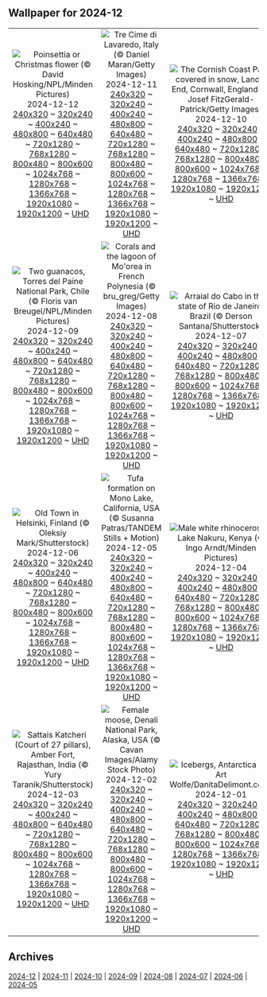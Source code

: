 ## Wallpaper for 2024-12
|      |      |      |
| :----: | :----: | :----: |
|![Poinsettia or Christmas flower (© David Hosking/NPL/Minden Pictures)](https://www.bing.com/th?id=OHR.WildPoinsettia_ROW6783308309_320x240.jpg)<br />2024-12-12<br />[240x320](https://www.bing.com/th?id=OHR.WildPoinsettia_ROW6783308309_240x320.jpg) ~ [320x240](https://www.bing.com/th?id=OHR.WildPoinsettia_ROW6783308309_320x240.jpg) ~ [400x240](https://www.bing.com/th?id=OHR.WildPoinsettia_ROW6783308309_400x240.jpg) ~ [480x800](https://www.bing.com/th?id=OHR.WildPoinsettia_ROW6783308309_480x800.jpg) ~ [640x480](https://www.bing.com/th?id=OHR.WildPoinsettia_ROW6783308309_640x480.jpg) ~ [720x1280](https://www.bing.com/th?id=OHR.WildPoinsettia_ROW6783308309_720x1280.jpg) ~ [768x1280](https://www.bing.com/th?id=OHR.WildPoinsettia_ROW6783308309_768x1280.jpg) ~ [800x480](https://www.bing.com/th?id=OHR.WildPoinsettia_ROW6783308309_800x480.jpg) ~ [800x600](https://www.bing.com/th?id=OHR.WildPoinsettia_ROW6783308309_800x600.jpg) ~ [1024x768](https://www.bing.com/th?id=OHR.WildPoinsettia_ROW6783308309_1024x768.jpg) ~ [1280x768](https://www.bing.com/th?id=OHR.WildPoinsettia_ROW6783308309_1280x768.jpg) ~ [1366x768](https://www.bing.com/th?id=OHR.WildPoinsettia_ROW6783308309_1366x768.jpg) ~ [1920x1080](https://www.bing.com/th?id=OHR.WildPoinsettia_ROW6783308309_1920x1080.jpg) ~ [1920x1200](https://www.bing.com/th?id=OHR.WildPoinsettia_ROW6783308309_1920x1200.jpg) ~ [UHD](https://www.bing.com/th?id=OHR.WildPoinsettia_ROW6783308309_UHD.jpg)|![Tre Cime di Lavaredo, Italy (© Daniel Maran/Getty Images)](https://www.bing.com/th?id=OHR.DolomitesSky_ROW6574321167_320x240.jpg)<br />2024-12-11<br />[240x320](https://www.bing.com/th?id=OHR.DolomitesSky_ROW6574321167_240x320.jpg) ~ [320x240](https://www.bing.com/th?id=OHR.DolomitesSky_ROW6574321167_320x240.jpg) ~ [400x240](https://www.bing.com/th?id=OHR.DolomitesSky_ROW6574321167_400x240.jpg) ~ [480x800](https://www.bing.com/th?id=OHR.DolomitesSky_ROW6574321167_480x800.jpg) ~ [640x480](https://www.bing.com/th?id=OHR.DolomitesSky_ROW6574321167_640x480.jpg) ~ [720x1280](https://www.bing.com/th?id=OHR.DolomitesSky_ROW6574321167_720x1280.jpg) ~ [768x1280](https://www.bing.com/th?id=OHR.DolomitesSky_ROW6574321167_768x1280.jpg) ~ [800x480](https://www.bing.com/th?id=OHR.DolomitesSky_ROW6574321167_800x480.jpg) ~ [800x600](https://www.bing.com/th?id=OHR.DolomitesSky_ROW6574321167_800x600.jpg) ~ [1024x768](https://www.bing.com/th?id=OHR.DolomitesSky_ROW6574321167_1024x768.jpg) ~ [1280x768](https://www.bing.com/th?id=OHR.DolomitesSky_ROW6574321167_1280x768.jpg) ~ [1366x768](https://www.bing.com/th?id=OHR.DolomitesSky_ROW6574321167_1366x768.jpg) ~ [1920x1080](https://www.bing.com/th?id=OHR.DolomitesSky_ROW6574321167_1920x1080.jpg) ~ [1920x1200](https://www.bing.com/th?id=OHR.DolomitesSky_ROW6574321167_1920x1200.jpg) ~ [UHD](https://www.bing.com/th?id=OHR.DolomitesSky_ROW6574321167_UHD.jpg)|![The Cornish Coast Path covered in snow, Land's End, Cornwall, England (© Josef FitzGerald-Patrick/Getty Images)](https://www.bing.com/th?id=OHR.CornwallSnow_ROW6471465863_320x240.jpg)<br />2024-12-10<br />[240x320](https://www.bing.com/th?id=OHR.CornwallSnow_ROW6471465863_240x320.jpg) ~ [320x240](https://www.bing.com/th?id=OHR.CornwallSnow_ROW6471465863_320x240.jpg) ~ [400x240](https://www.bing.com/th?id=OHR.CornwallSnow_ROW6471465863_400x240.jpg) ~ [480x800](https://www.bing.com/th?id=OHR.CornwallSnow_ROW6471465863_480x800.jpg) ~ [640x480](https://www.bing.com/th?id=OHR.CornwallSnow_ROW6471465863_640x480.jpg) ~ [720x1280](https://www.bing.com/th?id=OHR.CornwallSnow_ROW6471465863_720x1280.jpg) ~ [768x1280](https://www.bing.com/th?id=OHR.CornwallSnow_ROW6471465863_768x1280.jpg) ~ [800x480](https://www.bing.com/th?id=OHR.CornwallSnow_ROW6471465863_800x480.jpg) ~ [800x600](https://www.bing.com/th?id=OHR.CornwallSnow_ROW6471465863_800x600.jpg) ~ [1024x768](https://www.bing.com/th?id=OHR.CornwallSnow_ROW6471465863_1024x768.jpg) ~ [1280x768](https://www.bing.com/th?id=OHR.CornwallSnow_ROW6471465863_1280x768.jpg) ~ [1366x768](https://www.bing.com/th?id=OHR.CornwallSnow_ROW6471465863_1366x768.jpg) ~ [1920x1080](https://www.bing.com/th?id=OHR.CornwallSnow_ROW6471465863_1920x1080.jpg) ~ [1920x1200](https://www.bing.com/th?id=OHR.CornwallSnow_ROW6471465863_1920x1200.jpg) ~ [UHD](https://www.bing.com/th?id=OHR.CornwallSnow_ROW6471465863_UHD.jpg)|
|![Two guanacos, Torres del Paine National Park, Chile (© Floris van Breugel/NPL/Minden Pictures)](https://www.bing.com/th?id=OHR.GuanacosChile_ROW6351904900_320x240.jpg)<br />2024-12-09<br />[240x320](https://www.bing.com/th?id=OHR.GuanacosChile_ROW6351904900_240x320.jpg) ~ [320x240](https://www.bing.com/th?id=OHR.GuanacosChile_ROW6351904900_320x240.jpg) ~ [400x240](https://www.bing.com/th?id=OHR.GuanacosChile_ROW6351904900_400x240.jpg) ~ [480x800](https://www.bing.com/th?id=OHR.GuanacosChile_ROW6351904900_480x800.jpg) ~ [640x480](https://www.bing.com/th?id=OHR.GuanacosChile_ROW6351904900_640x480.jpg) ~ [720x1280](https://www.bing.com/th?id=OHR.GuanacosChile_ROW6351904900_720x1280.jpg) ~ [768x1280](https://www.bing.com/th?id=OHR.GuanacosChile_ROW6351904900_768x1280.jpg) ~ [800x480](https://www.bing.com/th?id=OHR.GuanacosChile_ROW6351904900_800x480.jpg) ~ [800x600](https://www.bing.com/th?id=OHR.GuanacosChile_ROW6351904900_800x600.jpg) ~ [1024x768](https://www.bing.com/th?id=OHR.GuanacosChile_ROW6351904900_1024x768.jpg) ~ [1280x768](https://www.bing.com/th?id=OHR.GuanacosChile_ROW6351904900_1280x768.jpg) ~ [1366x768](https://www.bing.com/th?id=OHR.GuanacosChile_ROW6351904900_1366x768.jpg) ~ [1920x1080](https://www.bing.com/th?id=OHR.GuanacosChile_ROW6351904900_1920x1080.jpg) ~ [1920x1200](https://www.bing.com/th?id=OHR.GuanacosChile_ROW6351904900_1920x1200.jpg) ~ [UHD](https://www.bing.com/th?id=OHR.GuanacosChile_ROW6351904900_UHD.jpg)|![Corals and the lagoon of Mo'orea in French Polynesia (© bru_greg/Getty Images)](https://www.bing.com/th?id=OHR.Moorea_ROW6093414822_320x240.jpg)<br />2024-12-08<br />[240x320](https://www.bing.com/th?id=OHR.Moorea_ROW6093414822_240x320.jpg) ~ [320x240](https://www.bing.com/th?id=OHR.Moorea_ROW6093414822_320x240.jpg) ~ [400x240](https://www.bing.com/th?id=OHR.Moorea_ROW6093414822_400x240.jpg) ~ [480x800](https://www.bing.com/th?id=OHR.Moorea_ROW6093414822_480x800.jpg) ~ [640x480](https://www.bing.com/th?id=OHR.Moorea_ROW6093414822_640x480.jpg) ~ [720x1280](https://www.bing.com/th?id=OHR.Moorea_ROW6093414822_720x1280.jpg) ~ [768x1280](https://www.bing.com/th?id=OHR.Moorea_ROW6093414822_768x1280.jpg) ~ [800x480](https://www.bing.com/th?id=OHR.Moorea_ROW6093414822_800x480.jpg) ~ [800x600](https://www.bing.com/th?id=OHR.Moorea_ROW6093414822_800x600.jpg) ~ [1024x768](https://www.bing.com/th?id=OHR.Moorea_ROW6093414822_1024x768.jpg) ~ [1280x768](https://www.bing.com/th?id=OHR.Moorea_ROW6093414822_1280x768.jpg) ~ [1366x768](https://www.bing.com/th?id=OHR.Moorea_ROW6093414822_1366x768.jpg) ~ [1920x1080](https://www.bing.com/th?id=OHR.Moorea_ROW6093414822_1920x1080.jpg) ~ [1920x1200](https://www.bing.com/th?id=OHR.Moorea_ROW6093414822_1920x1200.jpg) ~ [UHD](https://www.bing.com/th?id=OHR.Moorea_ROW6093414822_UHD.jpg)|![Arraial do Cabo in the state of Rio de Janeiro, Brazil (© Derson Santana/Shutterstock)](https://www.bing.com/th?id=OHR.ArraialdoCabo_ROW7181598769_320x240.jpg)<br />2024-12-07<br />[240x320](https://www.bing.com/th?id=OHR.ArraialdoCabo_ROW7181598769_240x320.jpg) ~ [320x240](https://www.bing.com/th?id=OHR.ArraialdoCabo_ROW7181598769_320x240.jpg) ~ [400x240](https://www.bing.com/th?id=OHR.ArraialdoCabo_ROW7181598769_400x240.jpg) ~ [480x800](https://www.bing.com/th?id=OHR.ArraialdoCabo_ROW7181598769_480x800.jpg) ~ [640x480](https://www.bing.com/th?id=OHR.ArraialdoCabo_ROW7181598769_640x480.jpg) ~ [720x1280](https://www.bing.com/th?id=OHR.ArraialdoCabo_ROW7181598769_720x1280.jpg) ~ [768x1280](https://www.bing.com/th?id=OHR.ArraialdoCabo_ROW7181598769_768x1280.jpg) ~ [800x480](https://www.bing.com/th?id=OHR.ArraialdoCabo_ROW7181598769_800x480.jpg) ~ [800x600](https://www.bing.com/th?id=OHR.ArraialdoCabo_ROW7181598769_800x600.jpg) ~ [1024x768](https://www.bing.com/th?id=OHR.ArraialdoCabo_ROW7181598769_1024x768.jpg) ~ [1280x768](https://www.bing.com/th?id=OHR.ArraialdoCabo_ROW7181598769_1280x768.jpg) ~ [1366x768](https://www.bing.com/th?id=OHR.ArraialdoCabo_ROW7181598769_1366x768.jpg) ~ [1920x1080](https://www.bing.com/th?id=OHR.ArraialdoCabo_ROW7181598769_1920x1080.jpg) ~ [1920x1200](https://www.bing.com/th?id=OHR.ArraialdoCabo_ROW7181598769_1920x1200.jpg) ~ [UHD](https://www.bing.com/th?id=OHR.ArraialdoCabo_ROW7181598769_UHD.jpg)|
|![Old Town in Helsinki, Finland (© Oleksiy Mark/Shutterstock)](https://www.bing.com/th?id=OHR.HelsinkiDusk_ROW5851944825_320x240.jpg)<br />2024-12-06<br />[240x320](https://www.bing.com/th?id=OHR.HelsinkiDusk_ROW5851944825_240x320.jpg) ~ [320x240](https://www.bing.com/th?id=OHR.HelsinkiDusk_ROW5851944825_320x240.jpg) ~ [400x240](https://www.bing.com/th?id=OHR.HelsinkiDusk_ROW5851944825_400x240.jpg) ~ [480x800](https://www.bing.com/th?id=OHR.HelsinkiDusk_ROW5851944825_480x800.jpg) ~ [640x480](https://www.bing.com/th?id=OHR.HelsinkiDusk_ROW5851944825_640x480.jpg) ~ [720x1280](https://www.bing.com/th?id=OHR.HelsinkiDusk_ROW5851944825_720x1280.jpg) ~ [768x1280](https://www.bing.com/th?id=OHR.HelsinkiDusk_ROW5851944825_768x1280.jpg) ~ [800x480](https://www.bing.com/th?id=OHR.HelsinkiDusk_ROW5851944825_800x480.jpg) ~ [800x600](https://www.bing.com/th?id=OHR.HelsinkiDusk_ROW5851944825_800x600.jpg) ~ [1024x768](https://www.bing.com/th?id=OHR.HelsinkiDusk_ROW5851944825_1024x768.jpg) ~ [1280x768](https://www.bing.com/th?id=OHR.HelsinkiDusk_ROW5851944825_1280x768.jpg) ~ [1366x768](https://www.bing.com/th?id=OHR.HelsinkiDusk_ROW5851944825_1366x768.jpg) ~ [1920x1080](https://www.bing.com/th?id=OHR.HelsinkiDusk_ROW5851944825_1920x1080.jpg) ~ [1920x1200](https://www.bing.com/th?id=OHR.HelsinkiDusk_ROW5851944825_1920x1200.jpg) ~ [UHD](https://www.bing.com/th?id=OHR.HelsinkiDusk_ROW5851944825_UHD.jpg)|![Tufa formation on Mono Lake, California, USA (© Susanna Patras/TANDEM Stills + Motion)](https://www.bing.com/th?id=OHR.MonoTufa_ROW5377702603_320x240.jpg)<br />2024-12-05<br />[240x320](https://www.bing.com/th?id=OHR.MonoTufa_ROW5377702603_240x320.jpg) ~ [320x240](https://www.bing.com/th?id=OHR.MonoTufa_ROW5377702603_320x240.jpg) ~ [400x240](https://www.bing.com/th?id=OHR.MonoTufa_ROW5377702603_400x240.jpg) ~ [480x800](https://www.bing.com/th?id=OHR.MonoTufa_ROW5377702603_480x800.jpg) ~ [640x480](https://www.bing.com/th?id=OHR.MonoTufa_ROW5377702603_640x480.jpg) ~ [720x1280](https://www.bing.com/th?id=OHR.MonoTufa_ROW5377702603_720x1280.jpg) ~ [768x1280](https://www.bing.com/th?id=OHR.MonoTufa_ROW5377702603_768x1280.jpg) ~ [800x480](https://www.bing.com/th?id=OHR.MonoTufa_ROW5377702603_800x480.jpg) ~ [800x600](https://www.bing.com/th?id=OHR.MonoTufa_ROW5377702603_800x600.jpg) ~ [1024x768](https://www.bing.com/th?id=OHR.MonoTufa_ROW5377702603_1024x768.jpg) ~ [1280x768](https://www.bing.com/th?id=OHR.MonoTufa_ROW5377702603_1280x768.jpg) ~ [1366x768](https://www.bing.com/th?id=OHR.MonoTufa_ROW5377702603_1366x768.jpg) ~ [1920x1080](https://www.bing.com/th?id=OHR.MonoTufa_ROW5377702603_1920x1080.jpg) ~ [1920x1200](https://www.bing.com/th?id=OHR.MonoTufa_ROW5377702603_1920x1200.jpg) ~ [UHD](https://www.bing.com/th?id=OHR.MonoTufa_ROW5377702603_UHD.jpg)|![Male white rhinoceroses, Lake Nakuru, Kenya (© Ingo Arndt/Minden Pictures)](https://www.bing.com/th?id=OHR.RhinosKenya_ROW5253624021_320x240.jpg)<br />2024-12-04<br />[240x320](https://www.bing.com/th?id=OHR.RhinosKenya_ROW5253624021_240x320.jpg) ~ [320x240](https://www.bing.com/th?id=OHR.RhinosKenya_ROW5253624021_320x240.jpg) ~ [400x240](https://www.bing.com/th?id=OHR.RhinosKenya_ROW5253624021_400x240.jpg) ~ [480x800](https://www.bing.com/th?id=OHR.RhinosKenya_ROW5253624021_480x800.jpg) ~ [640x480](https://www.bing.com/th?id=OHR.RhinosKenya_ROW5253624021_640x480.jpg) ~ [720x1280](https://www.bing.com/th?id=OHR.RhinosKenya_ROW5253624021_720x1280.jpg) ~ [768x1280](https://www.bing.com/th?id=OHR.RhinosKenya_ROW5253624021_768x1280.jpg) ~ [800x480](https://www.bing.com/th?id=OHR.RhinosKenya_ROW5253624021_800x480.jpg) ~ [800x600](https://www.bing.com/th?id=OHR.RhinosKenya_ROW5253624021_800x600.jpg) ~ [1024x768](https://www.bing.com/th?id=OHR.RhinosKenya_ROW5253624021_1024x768.jpg) ~ [1280x768](https://www.bing.com/th?id=OHR.RhinosKenya_ROW5253624021_1280x768.jpg) ~ [1366x768](https://www.bing.com/th?id=OHR.RhinosKenya_ROW5253624021_1366x768.jpg) ~ [1920x1080](https://www.bing.com/th?id=OHR.RhinosKenya_ROW5253624021_1920x1080.jpg) ~ [1920x1200](https://www.bing.com/th?id=OHR.RhinosKenya_ROW5253624021_1920x1200.jpg) ~ [UHD](https://www.bing.com/th?id=OHR.RhinosKenya_ROW5253624021_UHD.jpg)|
|![Sattais Katcheri (Court of 27 pillars), Amber Fort, Rajasthan, India (© Yury Taranik/Shutterstock)](https://www.bing.com/th?id=OHR.JaipurFort_ROW5097791222_320x240.jpg)<br />2024-12-03<br />[240x320](https://www.bing.com/th?id=OHR.JaipurFort_ROW5097791222_240x320.jpg) ~ [320x240](https://www.bing.com/th?id=OHR.JaipurFort_ROW5097791222_320x240.jpg) ~ [400x240](https://www.bing.com/th?id=OHR.JaipurFort_ROW5097791222_400x240.jpg) ~ [480x800](https://www.bing.com/th?id=OHR.JaipurFort_ROW5097791222_480x800.jpg) ~ [640x480](https://www.bing.com/th?id=OHR.JaipurFort_ROW5097791222_640x480.jpg) ~ [720x1280](https://www.bing.com/th?id=OHR.JaipurFort_ROW5097791222_720x1280.jpg) ~ [768x1280](https://www.bing.com/th?id=OHR.JaipurFort_ROW5097791222_768x1280.jpg) ~ [800x480](https://www.bing.com/th?id=OHR.JaipurFort_ROW5097791222_800x480.jpg) ~ [800x600](https://www.bing.com/th?id=OHR.JaipurFort_ROW5097791222_800x600.jpg) ~ [1024x768](https://www.bing.com/th?id=OHR.JaipurFort_ROW5097791222_1024x768.jpg) ~ [1280x768](https://www.bing.com/th?id=OHR.JaipurFort_ROW5097791222_1280x768.jpg) ~ [1366x768](https://www.bing.com/th?id=OHR.JaipurFort_ROW5097791222_1366x768.jpg) ~ [1920x1080](https://www.bing.com/th?id=OHR.JaipurFort_ROW5097791222_1920x1080.jpg) ~ [1920x1200](https://www.bing.com/th?id=OHR.JaipurFort_ROW5097791222_1920x1200.jpg) ~ [UHD](https://www.bing.com/th?id=OHR.JaipurFort_ROW5097791222_UHD.jpg)|![Female moose, Denali National Park, Alaska, USA (© Cavan Images/Alamy Stock Photo)](https://www.bing.com/th?id=OHR.SnowMoose_ROW4905648151_320x240.jpg)<br />2024-12-02<br />[240x320](https://www.bing.com/th?id=OHR.SnowMoose_ROW4905648151_240x320.jpg) ~ [320x240](https://www.bing.com/th?id=OHR.SnowMoose_ROW4905648151_320x240.jpg) ~ [400x240](https://www.bing.com/th?id=OHR.SnowMoose_ROW4905648151_400x240.jpg) ~ [480x800](https://www.bing.com/th?id=OHR.SnowMoose_ROW4905648151_480x800.jpg) ~ [640x480](https://www.bing.com/th?id=OHR.SnowMoose_ROW4905648151_640x480.jpg) ~ [720x1280](https://www.bing.com/th?id=OHR.SnowMoose_ROW4905648151_720x1280.jpg) ~ [768x1280](https://www.bing.com/th?id=OHR.SnowMoose_ROW4905648151_768x1280.jpg) ~ [800x480](https://www.bing.com/th?id=OHR.SnowMoose_ROW4905648151_800x480.jpg) ~ [800x600](https://www.bing.com/th?id=OHR.SnowMoose_ROW4905648151_800x600.jpg) ~ [1024x768](https://www.bing.com/th?id=OHR.SnowMoose_ROW4905648151_1024x768.jpg) ~ [1280x768](https://www.bing.com/th?id=OHR.SnowMoose_ROW4905648151_1280x768.jpg) ~ [1366x768](https://www.bing.com/th?id=OHR.SnowMoose_ROW4905648151_1366x768.jpg) ~ [1920x1080](https://www.bing.com/th?id=OHR.SnowMoose_ROW4905648151_1920x1080.jpg) ~ [1920x1200](https://www.bing.com/th?id=OHR.SnowMoose_ROW4905648151_1920x1200.jpg) ~ [UHD](https://www.bing.com/th?id=OHR.SnowMoose_ROW4905648151_UHD.jpg)|![Icebergs, Antarctica (© Art Wolfe/DanitaDelimont.com)](https://www.bing.com/th?id=OHR.IcebergsAntarctica_ROW4652714526_320x240.jpg)<br />2024-12-01<br />[240x320](https://www.bing.com/th?id=OHR.IcebergsAntarctica_ROW4652714526_240x320.jpg) ~ [320x240](https://www.bing.com/th?id=OHR.IcebergsAntarctica_ROW4652714526_320x240.jpg) ~ [400x240](https://www.bing.com/th?id=OHR.IcebergsAntarctica_ROW4652714526_400x240.jpg) ~ [480x800](https://www.bing.com/th?id=OHR.IcebergsAntarctica_ROW4652714526_480x800.jpg) ~ [640x480](https://www.bing.com/th?id=OHR.IcebergsAntarctica_ROW4652714526_640x480.jpg) ~ [720x1280](https://www.bing.com/th?id=OHR.IcebergsAntarctica_ROW4652714526_720x1280.jpg) ~ [768x1280](https://www.bing.com/th?id=OHR.IcebergsAntarctica_ROW4652714526_768x1280.jpg) ~ [800x480](https://www.bing.com/th?id=OHR.IcebergsAntarctica_ROW4652714526_800x480.jpg) ~ [800x600](https://www.bing.com/th?id=OHR.IcebergsAntarctica_ROW4652714526_800x600.jpg) ~ [1024x768](https://www.bing.com/th?id=OHR.IcebergsAntarctica_ROW4652714526_1024x768.jpg) ~ [1280x768](https://www.bing.com/th?id=OHR.IcebergsAntarctica_ROW4652714526_1280x768.jpg) ~ [1366x768](https://www.bing.com/th?id=OHR.IcebergsAntarctica_ROW4652714526_1366x768.jpg) ~ [1920x1080](https://www.bing.com/th?id=OHR.IcebergsAntarctica_ROW4652714526_1920x1080.jpg) ~ [1920x1200](https://www.bing.com/th?id=OHR.IcebergsAntarctica_ROW4652714526_1920x1200.jpg) ~ [UHD](https://www.bing.com/th?id=OHR.IcebergsAntarctica_ROW4652714526_UHD.jpg)|

## Archives
[2024-12](/archives/2024-12/) | [2024-11](/archives/2024-11/) | [2024-10](/archives/2024-10/) | [2024-09](/archives/2024-09/) | [2024-08](/archives/2024-08/) | [2024-07](/archives/2024-07/) | [2024-06](/archives/2024-06/) | [2024-05](/archives/2024-05/)